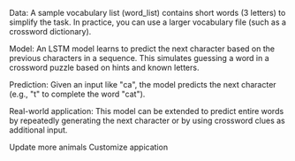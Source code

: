 Data: A sample vocabulary list (word_list) contains short words (3 letters) to simplify the task. In practice, you can use a larger vocabulary file (such as a crossword dictionary).

Model: An LSTM model learns to predict the next character based on the previous characters in a sequence. This simulates guessing a word in a crossword puzzle based on hints and known letters.

Prediction: Given an input like "ca", the model predicts the next character (e.g., "t" to complete the word "cat").

Real-world application: This model can be extended to predict entire words by repeatedly generating the next character or by using crossword clues as additional input.

Update more animals
Customize appication
